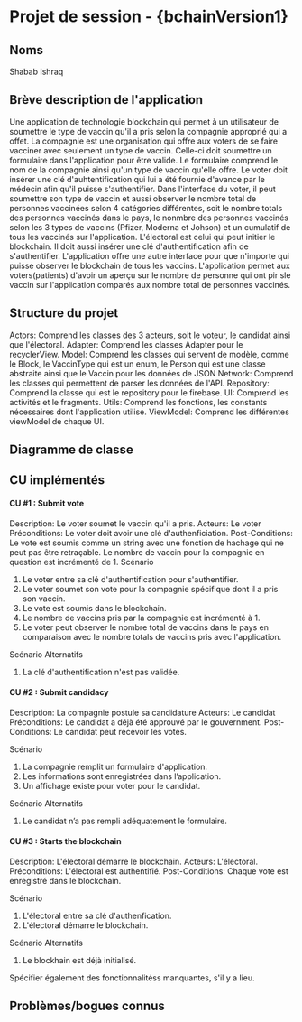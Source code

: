 # Projet de session - {bchainVersion1}

## Noms
Shabab Ishraq

## Brève description de l'application
Une application de technologie blockchain qui permet à un utilisateur de soumettre le type de vaccin qu'il a pris selon la compagnie approprié qui a offet. La compagnie est une organisation qui offre aux voters de se faire vacciner avec seulement un type de vaccin. Celle-ci doit soumettre un formulaire dans l'application pour être valide. Le formulaire comprend le nom de la compagnie ainsi qu'un type de vaccin qu'elle offre. Le voter doit insérer une clé d'auhtentification qui lui a été fournie d'avance par le médecin afin qu'il puisse s'authentifier. Dans l'interface du voter, il peut soumettre son type de vaccin et aussi observer le nombre total de personnes vaccinées selon 4 catégories différentes, soit le nombre totals des personnes vaccinés dans le pays, le nonmbre des personnes vaccinés selon les 3 types de vaccins (Pfizer, Moderna et Johson) et un cumulatif de tous les vaccinés sur l'application. L'électoral est celui qui peut initier le blockchain. Il doit aussi insérer une clé d'authentification afin de s'authentifier. L'application offre une autre interface pour que n'importe qui puisse observer le blockchain de tous les vaccins. L'application permet aux voters(patients) d'avoir un aperçu sur le nombre de personne qui ont pir sle vaccin sur l'application comparés aux nombre total de personnes vaccinés.

## Structure du projet

  Actors:       Comprend les classes des 3 acteurs, soit le voteur, le candidat ainsi que l'électoral.
  Adapter:      Comprend les classes Adapter pour le recyclerView.
  Model:        Comprend les classes qui servent de modèle, comme le Block, le VaccinType qui est un enum, le Person qui est une classe abstraite ainsi que le Vaccin pour les                   données de JSON
  Network:      Comprend les classes qui permettent de parser les données de l'API.
  Repository:   Comprend la classe qui est le repository pour le firebase.
  UI:           Comprend les activités et le fragments.
  Utils:        Comprend les fonctions, les constants nécessaires dont l'application utilise.
  ViewModel:    Comprend les différentes viewModel de chaque UI.

## Diagramme de classe



## CU implémentés

#### CU #1 : Submit vote
Description:	    Le voter soumet le vaccin qu'il a pris.
Acteurs:	        Le voter
Préconditions:    Le voter doit avoir une clé d'authenficiation. 
Post-Conditions:	Le vote est soumis comme un string avec une fonction de hachage qui ne peut pas être retraçable. 
                  Le nombre de vaccin pour la compagnie en question est incrémenté de 1.
Scénario	
  1.	Le voter entre sa clé d'authentification pour s'authentifier.
  2.	Le voter soumet son vote pour la compagnie spécifique dont il a pris son vaccin.
  3.	Le vote est soumis dans le blockchain.
  4.	Le nombre de vaccins pris par la compagnie est incrémenté à 1. 
  5.	Le voter peut observer le nombre total de vaccins dans le pays en comparaison avec le nombre totals de vaccins pris avec l'application. 
 
Scénario Alternatifs	
1. La clé d'authentification n'est pas validée.

#### CU #2 : Submit candidacy
Description:      La compagnie postule sa candidature
Acteurs:	        Le candidat
Préconditions:    Le candidat a déjà été approuvé par le gouvernment.
Post-Conditions:  Le candidat peut recevoir les votes. 

Scénario	
1.	La compagnie remplit un formulaire d'application.
2.	Les informations sont enregistrées dans l’application.
3.	Un affichage existe pour voter pour le candidat.

Scénario Alternatifs	
1.	Le candidat n’a pas rempli adéquatement le formulaire.

#### CU #3 : Starts the blockchain
Description:      L'électoral démarre le blockchain.
Acteurs:	        L'électoral.
Préconditions:    L'électoral est authentifié.
Post-Conditions:  Chaque vote est enregistré dans le blockchain.

Scénario	
1.	L'électoral entre sa clé d'authenfication.
2.	L'électoral démarre le blockchain.

Scénario Alternatifs	
1.	Le blockhain est déjà initialisé.

Spécifier également des fonctionnalitéss manquantes, s'il y a lieu. 

## Problèmes/bogues connus
